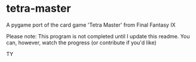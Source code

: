 tetra-master
============

A pygame port of the card game 'Tetra Master' from Final Fantasy IX

Please note: This program is not completed until I update this readme.
You can, however, watch the progress (or contribute if you'd like)

TY
